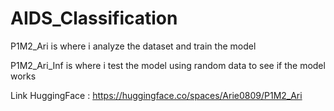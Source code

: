 # AIDS_Classification

P1M2_Ari is where i analyze the dataset and train the model

P1M2_Ari_Inf is where i test the model using random data to see if the model works

Link HuggingFace : https://huggingface.co/spaces/Arie0809/P1M2_Ari
